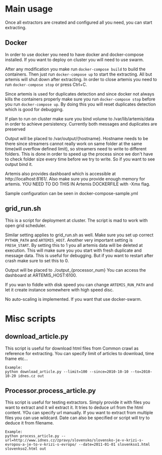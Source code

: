 # Main usage
Once all extractors are created and configured all you need, you can start extracting.
## Docker
In order to use docker you need to have docker and docker-compose installed. If you want to deploy on cluster you will need to use swarm.

After any modification you make run `docker-compose build` to build the containers.
Then just run `docker-compose up` to start the extracting. All but artemis will shut down after extracting. In order to close artemis you need to run `docker-compose stop` or press Ctrl+C.

Since artemis is used for duplicates detection and since docker not always kills the containers properly make sure you run `docker-compose stop` before you run `docker-compose up`. By doing this you will reset duplicates detection which is good for debugging.

If plan to run on cluster make sure you bind volume to /var/lib/artemis/data in order to achieve persistency. Currently both messages and duplicates are preserved

Output will be placed to /var/output/{hostname}. Hostname needs to be there since streamers cannot really
work on same folder at the same time(will overflow defined limit), so streamers need to write to different folders. This is done in order to speed up the process since we don't have to check folder size every time before we try to write.
So if you want to see output bind it.

Artemis also provides dashboard which is accessible at http://localhost:8161/.
Also make sure you provide enough memory for artemis. YOU NEED TO DO THIS IN Artemis DOCKERFILE with -Xmx flag.

Sample configuration can be seen in docker-compose-sample.yml

## grid_run.sh
This is a script for deployment at cluster. The script is mad to work with open grid scheduler.

Similar setting applies to grid_run.sh as well.
Make sure you set up correct `PYTHON_PATH` and `ARTEMIS_HOST`.
Another very important setting is `FRESH_START`. By setting this to 1 you all artemis data will be deleted at execution. This will make sure you you start with fresh duplicate and message data. This is useful for debugging. But if you want to restart after crash make sure to set this to 0.

Output will be placed to ./output_{processor_num}
You can access the dashboard at ARTEMIS_HOST:6100.

If you wan to fiddle with disk speed you can change `ARTEMIS_RUN_PATH` and let it create instance somewhere with high speed disc.

No auto-scaling is implemented. If you want that use docker-swarm.


# Misc scripts
## download_article.py
This script is useful for download html files from Common crawl as reference for extracting.
You can specify limit of articles to download, time frame etc...

```
Example:
python download_article.py --limit=100 --since=2010-10-10 --to=2010-10-20 idnes.cz out
```

## Processor.process_article.py
This script is useful for testing extractors. Simply provide it with files you want to extract and it wil extract it.
It tries to deduce url from the html content. YOu can specify url manually. If you want to extract from multiple files you can use wildcard. Date can also be specified or script will try to deduce it from filename.

```
Example:
python process_article.py --url=http://www.idnes.cz/zpravy/slovensko/slovensko-je-v-krizi-s-evropou-a-je-to-v-krizi-s-evropo/ --date=2011-01-01 slovenkso1.html slovenkso2.html out
```
```
